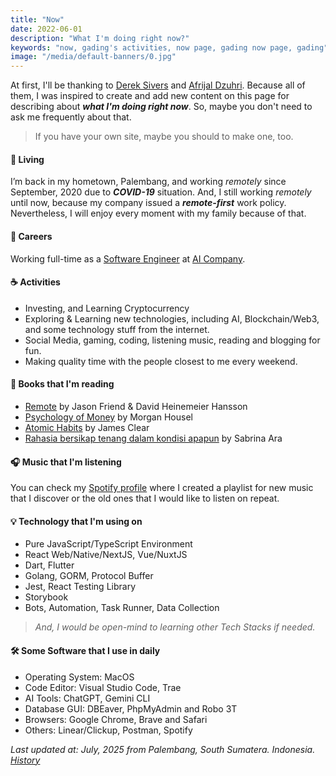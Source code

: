 ```yaml
---
title: "Now"
date: 2022-06-01
description: "What I'm doing right now?"
keywords: "now, gading's activities, now page, gading now page, gading"
image: "/media/default-banners/0.jpg"
---
```


At first, I'll be thanking to [Derek Sivers](https://sive.rs/now) and [Afrijal Dzuhri](https://afrijaldzuhri.wordpress.com/now). Because all of them, I was inspired to create and add new content on this page for describing about ***what I'm doing right now***. So, maybe you don't need to ask me frequently about that.

> If you have your own site, maybe you should to make one, too.

#### 🏡 Living
I’m back in my hometown, Palembang, and working *remotely* since September, 2020 due to ***COVID-19*** situation. And, I still working *remotely* until now, because my company issued a ***remote-first*** work policy. Nevertheless, I will enjoy every moment with my family because of that.

#### 💼 Careers
Working full-time as a [Software Engineer](https://www.google.com/search?q=what+is+software+engineer+do) at [AI Company](https://www.google.com/search?q=what+is+ai+company).

#### ☕️ Activities
- Investing, and Learning Cryptocurrency
- Exploring & Learning new technologies, including AI, Blockchain/Web3, and some technology stuff from the internet.
- Social Media, gaming, coding, listening music, reading and blogging for fun.
- Making quality time with the people closest to me every weekend.

#### 📘 Books that I'm reading
- [Remote](https://www.google.com/search?q=remote+by+jason+fried) by Jason Friend & David Heinemeier Hansson
- [Psychology of Money](https://www.google.com/search?q=psychology+of+money+by+morgan+housel) by Morgan Housel
- [Atomic Habits](https://www.google.com/search?q=atomic+habits+by+james+clear) by James Clear
- [Rahasia bersikap tenang dalam kondisi apapun](https://www.google.com/search?q=rahasia+bersikap+tenang+dalam+kondisi+apapun+sabrina+ara) by Sabrina Ara

#### 🎧 Music that I'm listening
You can check my [Spotify profile](https://open.spotify.com/user/rdnb62xxj8ga5vevgq1h6cypz) where I created a playlist for new music that I discover or the old ones that I would like to listen on repeat.

#### 💡 Technology that I'm using on
- Pure JavaScript/TypeScript Environment
- React Web/Native/NextJS, Vue/NuxtJS
- Dart, Flutter
- Golang, GORM, Protocol Buffer
- Jest, React Testing Library
- Storybook
- Bots, Automation, Task Runner, Data Collection
> *And, I would be open-mind to learning other Tech Stacks if needed.*

#### 🛠 Some Software that I use in daily
- Operating System: MacOS
- Code Editor: Visual Studio Code, Trae
- AI Tools: ChatGPT, Gemini CLI
- Database GUI: DBEaver, PhpMyAdmin and Robo 3T
- Browsers: Google Chrome, Brave and Safari
- Others: Linear/Clickup, Postman, Spotify

*Last updated at: July, 2025 from Palembang, South Sumatera. Indonesia. [History](https://github.com/gadingnst/gading.dev/commits/main/src/contents/now/en.md)*
